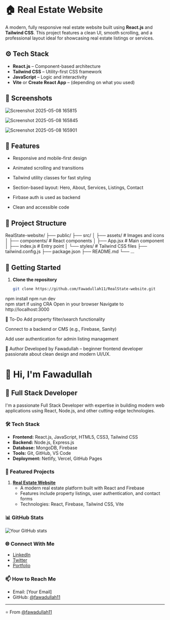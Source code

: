 # 🏠 Real Estate Website

A modern, fully responsive real estate website built using **React.js** and **Tailwind CSS**. This project features a clean UI, smooth scrolling, and a professional layout ideal for showcasing real estate listings or services.




## ⚙️ Tech Stack

- **React.js** – Component-based architecture
- **Tailwind CSS** – Utility-first CSS framework
- **JavaScript** – Logic and interactivity
- **Vite** or **Create React App** – (depending on what you used)

## 📸 Screenshots
![Screenshot 2025-05-08 165815](https://github.com/user-attachments/assets/45cfd521-2094-43f3-8dad-e416e4da5c1d)

![Screenshot 2025-05-08 165845](https://github.com/user-attachments/assets/d8859372-8197-4f2a-900d-c1108606d8c3)

![Screenshot 2025-05-08 165901](https://github.com/user-attachments/assets/af5ed342-6879-42f2-8692-dc60c87f52cc)

## 🚀 Features

- Responsive and mobile-first design

- Animated scrolling and transitions
- Tailwind utility classes for fast styling
- Section-based layout: Hero, About, Services, Listings, Contact
- Firbase auth is used as backend
- Clean and accessible code

## 📁 Project Structure
RealState-website/
├── public/
├── src/
│ ├── assets/ # Images and icons
│ ├── components/ # React components
│ ├── App.jsx # Main component
│ ├── index.js # Entry point
│ └── styles/ # Tailwind CSS files
├── tailwind.config.js
├── package.json
├── README.md
└── ...


## 🔧 Getting Started

1. **Clone the repository**
   ```bash
   git clone https://github.com/Fawadullah11/RealState-website.git
npm install
npm run dev  
npm start if using CRA
Open in your browser
Navigate to http://localhost:3000

📌 To-Do
Add property filter/search functionality

Connect to a backend or CMS (e.g., Firebase, Sanity)

Add user authentication for admin listing management

🙌 Author
Developed by Fawadullah – beginner frontend developer passionate about clean design and modern UI/UX.

# 👋 Hi, I'm Fawadullah

## 🚀 Full Stack Developer

I'm a passionate Full Stack Developer with expertise in building modern web applications using React, Node.js, and other cutting-edge technologies.

### 🛠️ Tech Stack

- **Frontend:** React.js, JavaScript, HTML5, CSS3, Tailwind CSS
- **Backend:** Node.js, Express.js
- **Database:** MongoDB, Firebase
- **Tools:** Git, GitHub, VS Code
- **Deployment:** Netlify, Vercel, GitHub Pages

### 🌟 Featured Projects

1. **[Real Estate Website](https://fawadullah11.github.io/RealState-website/)**
   - A modern real estate platform built with React and Firebase
   - Features include property listings, user authentication, and contact forms
   - Technologies: React, Firebase, Tailwind CSS, Vite

### 📊 GitHub Stats

![Your GitHub stats](https://github-readme-stats.vercel.app/api?username=fawadullah11&show_icons=true&theme=radical)

### 🌐 Connect With Me

- [LinkedIn](https://linkedin.com/in/fawadullah11)
- [Twitter](https://twitter.com/fawadullah11)
- [Portfolio](https://fawadullah11.github.io)

### 📫 How to Reach Me

- Email: [Your Email]
- GitHub: [@fawadullah11](https://github.com/fawadullah11)

---

⭐️ From [@fawadullah11](https://github.com/fawadullah11)
